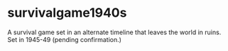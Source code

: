# survivalgame1940s
A survival game set in an alternate timeline that leaves the world in ruins. Set in 1945-49 (pending confirmation.)
